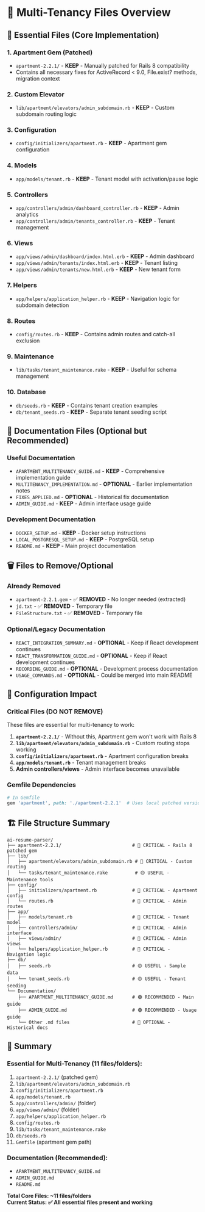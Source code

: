 # 📁 Multi-Tenancy Files Overview

## 🚀 Essential Files (Core Implementation)

### 1. **Apartment Gem (Patched)**
- `apartment-2.2.1/` - **KEEP** - Manually patched for Rails 8 compatibility
- Contains all necessary fixes for ActiveRecord < 9.0, File.exist? methods, migration context

### 2. **Custom Elevator**
- `lib/apartment/elevators/admin_subdomain.rb` - **KEEP** - Custom subdomain routing logic

### 3. **Configuration**
- `config/initializers/apartment.rb` - **KEEP** - Apartment gem configuration

### 4. **Models**
- `app/models/tenant.rb` - **KEEP** - Tenant model with activation/pause logic

### 5. **Controllers**
- `app/controllers/admin/dashboard_controller.rb` - **KEEP** - Admin analytics
- `app/controllers/admin/tenants_controller.rb` - **KEEP** - Tenant management

### 6. **Views**
- `app/views/admin/dashboard/index.html.erb` - **KEEP** - Admin dashboard
- `app/views/admin/tenants/index.html.erb` - **KEEP** - Tenant listing
- `app/views/admin/tenants/new.html.erb` - **KEEP** - New tenant form

### 7. **Helpers**
- `app/helpers/application_helper.rb` - **KEEP** - Navigation logic for subdomain detection

### 8. **Routes**
- `config/routes.rb` - **KEEP** - Contains admin routes and catch-all exclusion

### 9. **Maintenance**
- `lib/tasks/tenant_maintenance.rake` - **KEEP** - Useful for schema management

### 10. **Database**
- `db/seeds.rb` - **KEEP** - Contains tenant creation examples
- `db/tenant_seeds.rb` - **KEEP** - Separate tenant seeding script

## 📄 Documentation Files (Optional but Recommended)

### Useful Documentation
- `APARTMENT_MULTITENANCY_GUIDE.md` - **KEEP** - Comprehensive implementation guide
- `MULTITENANCY_IMPLEMENTATION.md` - **OPTIONAL** - Earlier implementation notes
- `FIXES_APPLIED.md` - **OPTIONAL** - Historical fix documentation
- `ADMIN_GUIDE.md` - **KEEP** - Admin interface usage guide

### Development Documentation
- `DOCKER_SETUP.md` - **KEEP** - Docker setup instructions
- `LOCAL_POSTGRESQL_SETUP.md` - **KEEP** - PostgreSQL setup
- `README.md` - **KEEP** - Main project documentation

## 🗑️ Files to Remove/Optional

### Already Removed
- `apartment-2.2.1.gem` - ✅ **REMOVED** - No longer needed (extracted)
- `jd.txt` - ✅ **REMOVED** - Temporary file
- `FileStructure.txt` - ✅ **REMOVED** - Temporary file

### Optional/Legacy Documentation
- `REACT_INTEGRATION_SUMMARY.md` - **OPTIONAL** - Keep if React development continues
- `REACT_TRANSFORMATION_GUIDE.md` - **OPTIONAL** - Keep if React development continues
- `RECORDING_GUIDE.md` - **OPTIONAL** - Development process documentation
- `USAGE_COMMANDS.md` - **OPTIONAL** - Could be merged into main README

## 🔧 Configuration Impact

### Critical Files (DO NOT REMOVE)
These files are essential for multi-tenancy to work:

1. **`apartment-2.2.1/`** - Without this, Apartment gem won't work with Rails 8
2. **`lib/apartment/elevators/admin_subdomain.rb`** - Custom routing stops working
3. **`config/initializers/apartment.rb`** - Apartment configuration breaks
4. **`app/models/tenant.rb`** - Tenant management breaks
5. **Admin controllers/views** - Admin interface becomes unavailable

### Gemfile Dependencies
```ruby
# In Gemfile
gem 'apartment', path: './apartment-2.2.1'  # Uses local patched version
```

## 🏗️ File Structure Summary

```
ai-resume-parser/
├── apartment-2.2.1/                          # 🔴 CRITICAL - Rails 8 patched gem
├── lib/
│   ├── apartment/elevators/admin_subdomain.rb # 🔴 CRITICAL - Custom routing
│   └── tasks/tenant_maintenance.rake          # 🟡 USEFUL - Maintenance tools
├── config/
│   ├── initializers/apartment.rb             # 🔴 CRITICAL - Apartment config
│   └── routes.rb                             # 🔴 CRITICAL - Admin routes
├── app/
│   ├── models/tenant.rb                      # 🔴 CRITICAL - Tenant model
│   ├── controllers/admin/                    # 🔴 CRITICAL - Admin interface
│   ├── views/admin/                          # 🔴 CRITICAL - Admin views
│   └── helpers/application_helper.rb         # 🔴 CRITICAL - Navigation logic
├── db/
│   ├── seeds.rb                              # 🟡 USEFUL - Sample data
│   └── tenant_seeds.rb                       # 🟡 USEFUL - Tenant seeding
└── Documentation/
    ├── APARTMENT_MULTITENANCY_GUIDE.md       # 🟢 RECOMMENDED - Main guide
    ├── ADMIN_GUIDE.md                        # 🟢 RECOMMENDED - Usage guide
    └── Other .md files                       # 🔵 OPTIONAL - Historical docs
```

## 🎯 Summary

### Essential for Multi-Tenancy (11 files/folders):
1. `apartment-2.2.1/` (patched gem)
2. `lib/apartment/elevators/admin_subdomain.rb`
3. `config/initializers/apartment.rb`
4. `app/models/tenant.rb`
5. `app/controllers/admin/` (folder)
6. `app/views/admin/` (folder)
7. `app/helpers/application_helper.rb`
8. `config/routes.rb`
9. `lib/tasks/tenant_maintenance.rake`
10. `db/seeds.rb`
11. `Gemfile` (apartment gem path)

### Documentation (Recommended):
- `APARTMENT_MULTITENANCY_GUIDE.md`
- `ADMIN_GUIDE.md`
- `README.md`

**Total Core Files: ~11 files/folders**  
**Current Status: ✅ All essential files present and working**